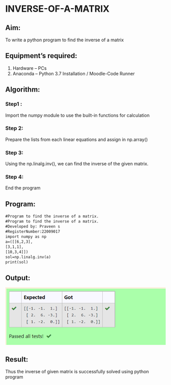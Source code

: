 # INVERSE-OF-A-MATRIX
## Aim:
To write a python program to find the inverse of a matrix
## Equipment’s required:
1. 	Hardware – PCs
2. 	Anaconda – Python 3.7 Installation / Moodle-Code Runner
## Algorithm:
### Step1 :
Import the numpy module to use the built-in functions for calculation 
### Step 2:
 Prepare the lists from each linear equations and assign in np.array()
### Step 3:
 Using the np.linalg.inv(), we can find the inverse of the given matrix.
### Step 4:
 End the program

## Program:
```
#Program to find the inverse of a matrix.
#Program to find the inverse of a matrix.
#Developed by: Praveen s
#RegisterNumber:22009017
import numpy as np
a=([[6,2,3],
[3,1,1],
[10,3,4]])
sol=np.linalg.inv(a)
print(sol)
```
## Output:
![eig](output.png)
## Result:
Thus the inverse of given matrix is successfully solved using python program

